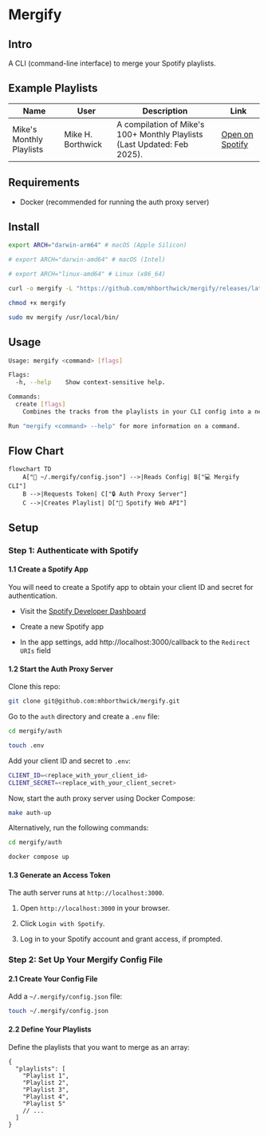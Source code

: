 # Mergify

## Intro

A CLI (command-line interface) to merge your Spotify playlists.

## Example Playlists

| Name                     | User              | Description                                                              | Link                                                                        |
| ------------------------ | ----------------- | ------------------------------------------------------------------------ | --------------------------------------------------------------------------- |
| Mike's Monthly Playlists | Mike H. Borthwick | A compilation of Mike's 100+ Monthly Playlists (Last Updated: Feb 2025). | [Open on Spotify](https://open.spotify.com/playlist/2pyrktawyLSFKVIYd01cjP) |

## Requirements

- Docker (recommended for running the auth proxy server)

## Install

```sh
export ARCH="darwin-arm64" # macOS (Apple Silicon)

# export ARCH="darwin-amd64" # macOS (Intel)

# export ARCH="linux-amd64" # Linux (x86_64)

curl -o mergify -L "https://github.com/mhborthwick/mergify/releases/latest/download/mergify-${ARCH}"

chmod +x mergify

sudo mv mergify /usr/local/bin/
```

## Usage

```sh
Usage: mergify <command> [flags]

Flags:
  -h, --help    Show context-sensitive help.

Commands:
  create [flags]
    Combines the tracks from the playlists in your CLI config into a new playlist

Run "mergify <command> --help" for more information on a command.
```

## Flow Chart

```mermaid
flowchart TD
    A["📄 ~/.mergify/config.json"] -->|Reads Config| B["💻 Mergify CLI"]
    B -->|Requests Token| C["🔒 Auth Proxy Server"]
    C -->|Creates Playlist| D["🎵 Spotify Web API"]
```

## Setup

### Step 1: Authenticate with Spotify

#### 1.1 Create a Spotify App

You will need to create a Spotify app to obtain your client ID and secret for authentication.

- Visit the [Spotify Developer Dashboard](https://developer.spotify.com/dashboard)

- Create a new Spotify app

- In the app settings, add http://localhost:3000/callback to the `Redirect URIs` field

#### 1.2 Start the Auth Proxy Server

Clone this repo:

```sh
git clone git@github.com:mhborthwick/mergify.git
```

Go to the `auth` directory and create a `.env` file:

```sh
cd mergify/auth

touch .env
```

Add your client ID and secret to `.env`:

```sh
CLIENT_ID=<replace_with_your_client_id>
CLIENT_SECRET=<replace_with_your_client_secret>
```

Now, start the auth proxy server using Docker Compose:

```sh
make auth-up
```

Alternatively, run the following commands:

```sh
cd mergify/auth

docker compose up
```

#### 1.3 Generate an Access Token

The auth server runs at `http://localhost:3000`.

1. Open `http://localhost:3000` in your browser.

1. Click `Login with Spotify`.

1. Log in to your Spotify account and grant access, if prompted.

### Step 2: Set Up Your Mergify Config File

#### 2.1 Create Your Config File

Add a `~/.mergify/config.json` file:

```sh
touch ~/.mergify/config.json
```

#### 2.2 Define Your Playlists

Define the playlists that you want to merge as an array:

```jsonc
{
  "playlists": [
    "Playlist 1",
    "Playlist 2",
    "Playlist 3",
    "Playlist 4",
    "Playlist 5"
    // ...
  ]
}
```
